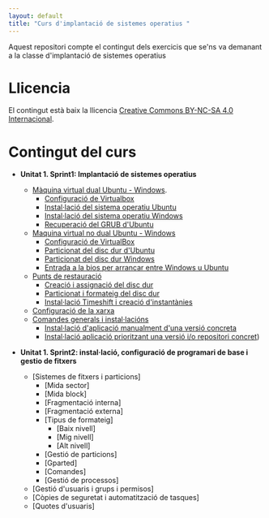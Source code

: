 ```yaml
---
layout: default
title: "Curs d'implantació de sistemes operatius "
---
```


Aquest repositori compte el contingut dels exercicis que se'ns va demanant a la classe d'implantació de sistemes operatius

# Llicencia

El contingut està baix la llicencia [Creative Commons BY-NC-SA 4.0 Internacional](LICENSE.md).

# Contingut del curs
- **Unitat 1. Sprint1: Implantació de sistemes operatius**
   - [Màquina virtual dual Ubuntu - Windows](sp1/index.md).
      - [Configuració de Virtualbox](sp1/index.md#configuraci%C3%B3-de-virtualbox)
      - [Instal·lació del sistema operatiu Ubuntu](sp1/index.md#installaci%C3%B3-del-sistema-operatiu-ubuntu)
      - [Instal·lació del sistema operatiu Windows](sp1/index.md#installacio-del-sistema-operatiu-windows-a-la-m%C3%A0quina-virtual)
      - [Recuperació del GRUB d'Ubuntu](sp1/index.md#recuperaci%C3%B3-del-grub-dubuntu)
   - [Maquina virtual no dual Ubuntu - Windows](sp1/index.md#virtual-amb-dos-sistemes-operatius-amb-arrancada-independent)
      - [Configuració de VirtualBox](sp1/index.md#configuraci%C3%B3-de-virtualbox-1)
      - [Particionat del disc dur d'Ubuntu](sp1/index.md#particionat-del-disc-de-lubuntu)
      - [Particionat del disc dur Windows](sp1/index.md#particionat-del-disc-del-windows-10)
      - [Entrada a la bios per arrancar entre Windows u Ubuntu](sp1/index.md#entrada-a-la-bios-per-a-canviar-entre-sistemes-operatius)
   - [Punts de restauració](sp1/index.md#punts-de-restauraci%C3%B3)
       - [Creació i assignació del disc dur](sp1/index.md#creaci%C3%B3-i-assignaci%C3%B3-del-disc-dur)
       - [Particionat i formateig del disc dur](sp1/index.md#particionat-i-formateig-del-disc-dur)
       - [Instal·lació Timeshift i creació d'instantànies](sp1/index.md#installaci%C3%B3-timeshift-i-creaci%C3%B3-dinstant%C3%A0nies)
    - [Configuració de la xarxa](sp1/index.md#configuraci%C3%B3-de-la-xarxa)
    - [Comandes generals i instal·lacións](sp1/index.md#comandes-generals-i-installacions)
       - [Instal·lació d'aplicació manualment d'una versió concreta](sp1/index.md#installaci%C3%B3-daplicaci%C3%B3-manualment-duna-versi%C3%B3-concreta)
       - [Instal·lació aplicació prioritzant una versió i/o repositori concret](sp1/index.md#installaci%C3%B3-aplicaci%C3%B3-prioritzant-una-versi%C3%B3-io-repositori-concret-pinned-version))

- **Unitat 1. Sprint2: instal·lació, configuració de programari de base i gestio de fitxers**
    - [Sistemes de fitxers i particions]
        - [Mida sector]
        - [Mida block]
        - [Fragmentació interna]
        - [Fragmentació externa]
        - [Tipus de formateig]
            - [Baix nivell]
            - [Mig nivell]
            - [Alt nivell]
        - [Gestió de particions]
        - [Gparted]
        - [Comandes]
        - [Gestió de processos]
    - [Gestió d'usuaris i grups i permisos]
    - [Còpies de seguretat i automatització de tasques]
    - [Quotes d'usuaris]
